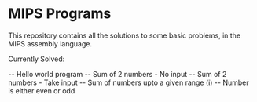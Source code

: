 # MIPS Programs
This repository contains all the solutions to some basic problems, in the MIPS assembly language.

Currently Solved:

-- Hello world program
-- Sum of 2 numbers - No input
-- Sum of 2 numbers - Take input
-- Sum of numbers upto a given range (i)
-- Number is either even or odd

